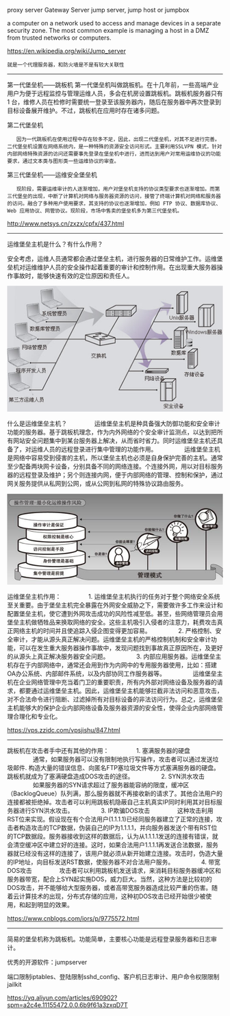 proxy server
Gateway Server
jump server, jump host or jumpbox

 a computer on a network used to access and manage devices in a separate security zone. The most common example is managing a host in a DMZ from trusted networks or computers.

https://en.wikipedia.org/wiki/Jump_server

    就是一个代理服务器，和防火墙是不是有较大关联性

---

第一代堡垒机——跳板机
       第一代堡垒机叫做跳板机。在十几年前，一些高端产业用户为便于远程监控与管理运维人员，多会在机房设置跳板机。跳板机服务器只有 1 台，维修人员在检修时需要统一登录至该服务器内，随后在服务器中再次登录到目标设备展开维护。不过，跳板机在应用时存在诸多问题。

第二代堡垒机

       因为一代跳板机在使用过程中存在较多不足，因此，出现二代堡垒机，对其不足进行完善。二代堡垒机设置在网络系统内，是一种特殊的资源安全访问形式。主要利用SSLVPN 模式，针对内部网络特殊资源的访问还需要事先登录在堡垒机中进行，进而达到用户对常用运维协议的功能要求，通过文本类与图形类一些运维协议的审查。

第三代堡垒机——运维安全堡垒机

       现阶段，需要运维审计的人逐渐增加，用户对堡垒机支持的协议类型要求也逐渐增加。而第三代堡垒的出现，中断了计算机对网络与服务器资源的访问，接管了终端计算机对网络和服务器的访问。融合了多种用户使用要求，其支持的协议也逐渐增加，例如 FTP 协议、数据库协议、Web 应用协议、网管协议。现阶段，市场中售卖的堡垒机多为第三代堡垒机。

http://www.netsys.cn/zxzx/cpfx/437.html

---

运维堡垒主机是什么？有什么作用？

安全考虑，运维人员通常都会通过堡垒主机，进行服务器的日常维护工作。运维堡垒机对运维维护人员的安全操作起着重要的审计和控制作用。在出现重大服务器操作事故时，能够快速有效的定位原因和责任人。

<img src="./materials/jumpbox1.jpg">

什么是运维堡垒主机？
　　
　　运维堡垒主机是种具备强大防御功能和安全审计功能的服务器。基于跳板机理念，作为内外网络的个安全审计监测点，以达到把所有网站安全问题集中到某台服务器上解决，从而省时省力。同时运维堡垒主机还具备了，对运维人员的远程登录进行集中管理的功能作用。
　　
　　运维堡垒主机是网络中容易受到侵害的主机，所以堡垒主机也必须是自身保护完善的主机。通常至少配备两块网卡设备，分别具备不同的网络连接。个连接外网，用以对目标服务器的远程登录及维护；另个则连接内网，便于内部网络的管理、控制和保护，通过网关服务提供从私网到公网，或从公网到私网的特殊协议路由服务。

<img src="./materials/jumpbox2.jpg">

运维堡垒主机作用：
　　
　　1. 运维堡垒主机执行的任务对于整个网络安全系统至关重要。由于堡垒主机完全暴露在外网安全威胁之下，需要做许多工作来设计和配置堡垒主机，使它遭到外网攻击成功的风险性减至低。甚至，些网络管理员会用堡垒主机做牺牲品来换取网络的安全。这些主机吸引入侵者的注意力，耗费攻击真正网络主机的时间并且使追踪入侵企图变得更加容易。
　　
　　2. 严格控制、安全审计，才能从源头真正解决问题。运维堡垒主机的严格控制机制和安全审计功能，可以在发生重大服务器操作事故中，发现问题找到事故真正原因所在，及更好的从源头上真正解决服务器安全问题。
　　
　　3. 内部应用服务器。运维堡垒主机存在于内部网络中，通常还会用到作为内网中的专用服务器使用，比如：搭建OA办公系统、内部邮件系统，以及内部协同工作服务器等。
　　
　　运维堡垒主机在企业网络管理中充当着门卫的重要职责，所有内外部对网络设备及服务器的请求，都要通过运维堡垒主机。因此，运维堡垒主机能够拦截非法访问和恶意攻击，对不合法命令进行阻断、过滤掉所有对目标设备的非法访问行为。总之，运维堡垒主机能够大的保护企业内部网络设备及服务器资源的安全性，使得企业内部网络管理合理化和专业化。

https://vps.zzidc.com/vpsjishu/847.html

---

跳板机在攻击者手中还有其他的作用：
　　
　　1. 塞满服务器的硬盘
　　
　　通常，如果服务器可以没有限制地执行写操作，攻击者可以通过发送垃圾邮件. 构造大量的错误信息、向匿名FTP塞垃圾文件等方式塞满服务器的硬盘。跳板机就成为了塞满硬盘造成DOS攻击的途径。
　　
　　2. SYN洪水攻击
　　
　　如果服务器的SYN请求超过了服务器能容纳的限度，缓冲区（BacklogQueue）队列满，那么服务器就不再接收新的请求了。其他合法用户的连接都被拒绝掉。攻击者可以利用跳板机隐蔽自己主机真实IP同时利用其对目标服务器进行SYN洪水攻击。
　　
　　3. IP欺骗DOS攻击
　　
　　这种攻击利用RST位来实现。假设现在有个合法用户(1.1.1.1)已经同服务器建立了正常的连接，攻击者构造攻击的TCP数据，伪装自己的IP为1.1.1.1，并向服务器发送个带有RST位的TCP数据段。服务器接收到这样的数据后，认为从1.1.1.1发送的连接有错误，就会清空缓冲区中建立好的连接。这时，如果合法用户1.1.1.1再发送合法数据，服务器就已经没有这样的连接了，该用户就必须从新开始建立连接。攻击时，伪造大量的IP地址，向目标发送RST数据，使服务器不对合法用户服务。
　　
　　4. 带宽DOS攻击
　　
　　攻击者可以利用跳板机发送请求，来消耗目标服务器缓冲区和服务器带宽，配合上SYN起实施DOS，威力巨大。当然，这种方法是比较初的DOS攻击，并不能够给大型服务器，或者高带宽服务器造成比较严重的伤害。随着云计算技术的出现，分布式存储的应用，这种初DOS攻击已经开始很少被使用，和起到明显的效果。


https://www.cnblogs.com/iors/p/9775572.html

---

简易的堡垒机称为跳板机。功能简单，主要核心功能是远程登录服务器和日志审计。

优秀的开源软件：jumpserver

端口限制iptables、登陆限制sshd_config、客户机日志审计、用户命令权限限制 jailkit

https://yq.aliyun.com/articles/690902?spm=a2c4e.11155472.0.0.6b9f61a3zxqD7T














